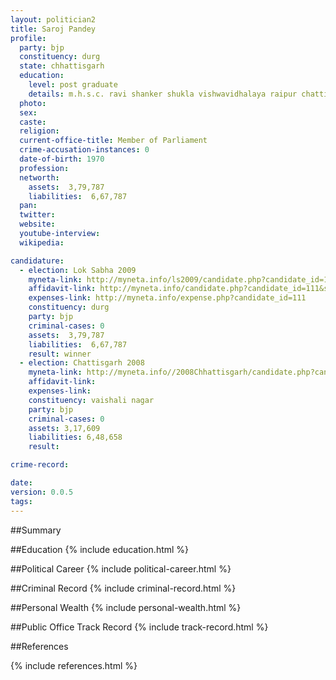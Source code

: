 ```yaml
---
layout: politician2
title: Saroj Pandey
profile: 
  party: bjp
  constituency: durg
  state: chhattisgarh
  education: 
    level: post graduate
    details: m.h.s.c. ravi shanker shukla vishwavidhalaya raipur chattisgarh 1992-1993
  photo: 
  sex: 
  caste: 
  religion: 
  current-office-title: Member of Parliament
  crime-accusation-instances: 0
  date-of-birth: 1970
  profession: 
  networth: 
    assets:  3,79,787
    liabilities:  6,67,787
  pan: 
  twitter: 
  website: 
  youtube-interview: 
  wikipedia: 

candidature: 
  - election: Lok Sabha 2009
    myneta-link: http://myneta.info/ls2009/candidate.php?candidate_id=111
    affidavit-link: http://myneta.info/candidate.php?candidate_id=111&scan=original
    expenses-link: http://myneta.info/expense.php?candidate_id=111
    constituency: durg 
    party: bjp
    criminal-cases: 0
    assets:  3,79,787
    liabilities:  6,67,787
    result: winner 
  - election: Chattisgarh 2008
    myneta-link: http://myneta.info//2008Chhattisgarh/candidate.php?candidate_id=49
    affidavit-link: 
    expenses-link: 
    constituency: vaishali nagar 
    party: bjp
    criminal-cases: 0
    assets: 3,17,609
    liabilities: 6,48,658
    result:  

crime-record: 

date: 
version: 0.0.5
tags: 
---
```

##Summary


##Education
{% include education.html %}


##Political Career
{% include political-career.html %}


##Criminal Record
{% include criminal-record.html %}


##Personal Wealth
{% include personal-wealth.html %}


##Public Office Track Record
{% include track-record.html %}


##References


{% include references.html %}